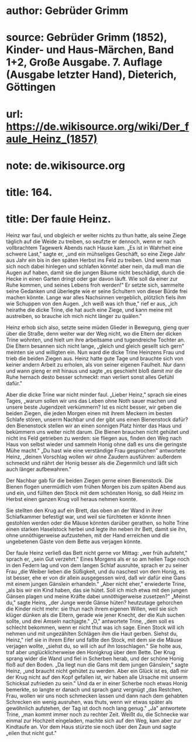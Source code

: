 # author: Gebrüder Grimm
# source: Gebrüder Grimm (1852), Kinder- und Haus-Märchen, Band 1+2, Große Ausgabe. 7. Auflage (Ausgabe letzter Hand), Dieterich, Göttingen
# url: https://de.wikisource.org/wiki/Der_faule_Heinz_(1857)
# note: de.wikisource.org
# title: 164.

# title: Der faule Heinz.

Heinz war faul, und obgleich er weiter nichts zu thun hatte, als seine Ziege täglich auf die Weide zu treiben, so seufzte er dennoch, wenn er nach vollbrachtem Tagewerk Abends nach Hause kam. „Es ist in Wahrheit eine schwere Last," sagte er, „und ein mühseliges Geschäft, so eine Ziege Jahr aus Jahr ein bis in den späten Herbst ins Feld zu treiben. Und wenn man sich noch dabei hinlegen und schlafen könnte! aber nein, da muß man die Augen auf haben, damit sie die jungen Bäume nicht beschädigt, durch die Hecke in einen Garten dringt oder gar davon läuft. Wie soll da einer zur Ruhe kommen, und seines Lebens froh werden!" Er setzte sich, sammelte seine Gedanken und überlegte wie er seine Schultern von dieser Bürde frei machen könnte. Lange war alles Nachsinnen vergeblich, plötzlich fiels ihm wie Schuppen von den Augen. „Ich weiß was ich thue," rief er aus, „ich heirathe die dicke Trine, die hat auch eine Ziege, und kann meine mit austreiben, so brauche ich mich nicht länger zu quälen." 

Heinz erhob sich also, setzte seine müden Glieder in Bewegung, gieng quer über die Straße, denn weiter war der Weg nicht, wo die Eltern der dicken Trine wohnten, und hielt um ihre arbeitsame und tugendreiche Tochter an. Die Eltern besannen sich nicht lange, „gleich und gleich gesellt sich gern" meinten sie und willigten ein. Nun ward die dicke Trine Heinzens Frau und trieb die beiden Ziegen aus. Heinz hatte gute Tage und brauchte sich von keiner andern Arbeit zu erholen, als von seiner eigenen Faulheit. Nur dann und wann gieng er mit hinaus und sagte „es geschieht bloß damit mir die Ruhe hernach desto besser schmeckt: man verliert sonst alles Gefühl dafür." 

  Aber die dicke Trine war nicht minder faul. „Lieber Heinz," sprach sie eines Tages, „warum sollen wir uns das Leben ohne Noth sauer machen und unsere beste Jugendzeit verkümmern? Ist es nicht besser, wir geben die beiden Ziegen, die jeden Morgen einen mit ihrem Meckern im besten Schlafe stören, unserm Nachbar und der gibt uns einen Bienenstock dafür? den Bienenstock stellen wir an einen sonnigen Platz hinter das Haus und bekümmern uns weiter nicht darum. Die Bienen brauchen nicht gehütet und nicht ins Feld getrieben zu werden: sie fliegen aus, finden den Weg nach Haus von selbst wieder und sammeln Honig ohne daß es uns die geringste Mühe macht." „Du hast wie eine verständige Frau gesprochen" antwortete Heinz, „deinen Vorschlag wollen wir ohne Zaudern ausführen: außerdem schmeckt und nährt der Honig besser als die Ziegenmilch und läßt sich auch länger aufbewahren." 

Der Nachbar gab für die beiden Ziegen gerne einen Bienenstock. Die Bienen flogen unermüdlich vom frühen Morgen bis zum späten Abend aus und ein, und füllten den Stock mit dem schönsten Honig, so daß Heinz im Herbst einen ganzen Krug voll heraus nehmen konnte. 

Sie stellten den Krug auf ein Brett, das oben an der Wand in ihrer Schlafkammer befestigt war, und weil sie fürchteten er könnte ihnen gestohlen werden oder die Mäuse könnten darüber gerathen, so holte Trine einen starken Haselstock herbei und legte ihn neben ihr Bett, damit sie ihn, ohne unnöthigerweise aufzustehen, mit der Hand erreichen und die ungebetenen Gäste von dem Bette aus verjagen könnte. 

Der faule Heinz verließ das Bett nicht gerne vor Mittag: „wer früh aufsteht," sprach er, „sein Gut verzehrt." Eines Morgens als er so am hellen Tage noch in den Federn lag und von dem langen Schlaf ausruhte, sprach er zu seiner Frau „die Weiber lieben die Süßigkeit, und du naschest von dem Honig, es ist besser, ehe  er von dir allein ausgegessen wird, daß wir dafür eine Gans mit einem jungen Gänslein erhandeln." „Aber nicht eher," erwiederte Trine, „als bis wir ein Kind haben, das sie hütet. Soll ich mich etwa mit den jungen Gänsen plagen und meine Kräfte dabei unnöthigerweise zusetzen?" „Meinst du," sagte Heins, „der Junge werde Gänse hüten? heutzutage gehorchen die Kinder nicht mehr: sie thun nach ihrem eigenen Willen, weil sie sich klüger dünken als die Eltern, gerade wie jener Knecht, der die Kuh suchen sollte, und drei Amseln nachjagte." „O," antwortete Trine, „dem soll es schlecht bekommen, wenn er nicht thut was ich sage. Einen Stock will ich nehmen und mit ungezählten Schlägen ihm die Haut gerben. Siehst du, Heinz," rief sie in ihrem Eifer und faßte den Stock, mit dem sie die Mäuse verjagen wollte, „siehst du, so will ich auf ihn losschlagen." Sie holte aus, traf aber unglücklicherweise den Honigkrug über dem Bette. Der Krug sprang wider die Wand und fiel in Scherben herab, und der schöne Honig floß auf den Boden. „Da liegt nun die Gans mit dem jungen Gänslein," sagte Heinz, „und braucht nicht gehütet zu werden. Aber ein Glück ist es, daß mir der Krug nicht auf den Kopf gefallen ist, wir haben alle Ursache mit unserm Schicksal zufrieden zu sein." Und da er in einer Scherbe noch etwas Honig bemerkte, so langte er danach und sprach ganz vergnügt „das Restchen, Frau, wollen wir uns noch schmecken lassen und dann nach dem gehabten Schrecken ein wenig ausruhen, was thuts, wenn wir etwas später als gewöhnlich aufstehen, der Tag ist doch noch lang genug." „Ja" antwortete Trine, „man kommt immer noch zu rechter Zeit. Weißt du, die Schnecke war einmal zur Hochzeit eingeladen, machte sich auf den Weg, kam aber zur Kindtaufe an. Vor dem Haus stürzte sie noch über den Zaun und sagte „eilen thut nicht gut." 

